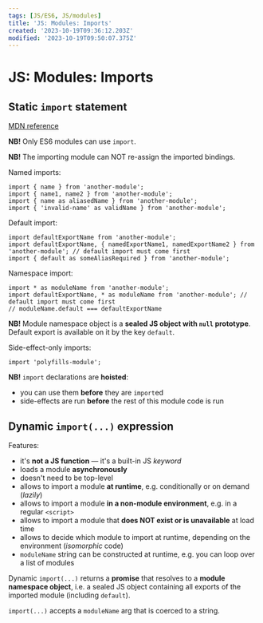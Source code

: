 ```yaml
---
tags: [JS/ES6, JS/modules]
title: 'JS: Modules: Imports'
created: '2023-10-19T09:36:12.203Z'
modified: '2023-10-19T09:50:07.375Z'
---
```


# JS: Modules: Imports


## Static `import` statement

[MDN reference](https://developer.mozilla.org/en-US/docs/Web/JavaScript/Reference/Statements/import)

**NB!** Only ES6 modules can use `import`.

**NB!** The importing module can NOT re-assign the imported bindings.

Named imports:
```
import { name } from 'another-module';
import { name1, name2 } from 'another-module';
import { name as aliasedName } from 'another-module';
import { 'invalid-name' as validName } from 'another-module';
```

Default import:
```
import defaultExportName from 'another-module';
import defaultExportName, { namedExportName1, namedExportName2 } from 'another-module'; // default import must come first
import { default as someAliasRequired } from 'another-module';
```

Namespace import:
```
import * as moduleName from 'another-module';
import defaultExportName, * as moduleName from 'another-module'; // default import must come first
// moduleName.default === defaultExportName
```

**NB!** Module namespace object is a **sealed JS object with `null` prototype**. Default export is available on it by the key `default`.

Side-effect-only imports:
```
import 'polyfills-module';
```

**NB!** `import` declarations are **hoisted**:
- you can use them **before** they are `import`ed
- side-effects are run **before** the rest of this module code is run


## Dynamic `import(...)` expression

Features:
- it's **not a JS function** &mdash; it's a built-in JS *keyword*
- loads a module **asynchronously**
- doesn't need to be top-level
- allows to import a module **at runtime**, e.g. conditionally or on demand (_lazily_)
- allows to import a module **in a non-module environment**, e.g. in a regular `<script>`
- allows to import a module that **does NOT exist or is unavailable** at load time
- allows to decide which module to import at runtime, depending on the environment (_isomorphic_ code)
- `moduleName` string can be constructed at runtime, e.g. you can loop over a list of modules

Dynamic `import(...)` returns a **promise** that resolves to a **module namespace object**, i.e. a sealed JS object containing all exports of the imported module (including `default`).

`import(...)` accepts a `moduleName` arg that is coerced to a string.


